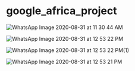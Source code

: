 # google_africa_project
![WhatsApp Image 2020-08-31 at 11 30 44 AM](https://user-images.githubusercontent.com/47601553/91708301-cff1d200-eb89-11ea-9604-30e781a44a12.jpeg)

![WhatsApp Image 2020-08-31 at 12 53 22 PM](https://user-images.githubusercontent.com/47601553/91707833-18f55680-eb89-11ea-98b8-e7dc44c513c9.jpeg)

![WhatsApp Image 2020-08-31 at 12 53 22 PM(1)](https://user-images.githubusercontent.com/47601553/91708056-6ffb2b80-eb89-11ea-9560-068043d50347.jpeg)


![WhatsApp Image 2020-08-31 at 12 53 21 PM](https://user-images.githubusercontent.com/47601553/91708181-9e790680-eb89-11ea-84fe-1d345589461b.jpeg)
